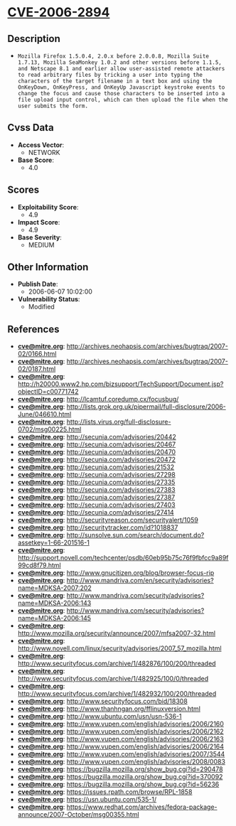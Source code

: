 
# [CVE-2006-2894](https://cve.mitre.org/cgi-bin/cvename.cgi?name=CVE-2006-2894)

## Description

- `Mozilla Firefox 1.5.0.4, 2.0.x before 2.0.0.8, Mozilla Suite 1.7.13, Mozilla SeaMonkey 1.0.2 and other versions before 1.1.5, and Netscape 8.1 and earlier allow user-assisted remote attackers to read arbitrary files by tricking a user into typing the characters of the target filename in a text box and using the OnKeyDown, OnKeyPress, and OnKeyUp Javascript keystroke events to change the focus and cause those characters to be inserted into a file upload input control, which can then upload the file when the user submits the form.`

## Cvss Data

- **Access Vector**:
  - NETWORK
- **Base Score**:
  - 4.0

## Scores

- **Exploitability Score**:
  - 4.9
- **Impact Score**:
  - 4.9
- **Base Severity**:
  - MEDIUM

## Other Information

- **Publish Date**:
  - 2006-06-07 10:02:00
- **Vulnerability Status**:
  - Modified

## References

- **cve@mitre.org**: http://archives.neohapsis.com/archives/bugtraq/2007-02/0166.html
- **cve@mitre.org**: http://archives.neohapsis.com/archives/bugtraq/2007-02/0187.html
- **cve@mitre.org**: http://h20000.www2.hp.com/bizsupport/TechSupport/Document.jsp?objectID=c00771742
- **cve@mitre.org**: http://lcamtuf.coredump.cx/focusbug/
- **cve@mitre.org**: http://lists.grok.org.uk/pipermail/full-disclosure/2006-June/046610.html
- **cve@mitre.org**: http://lists.virus.org/full-disclosure-0702/msg00225.html
- **cve@mitre.org**: http://secunia.com/advisories/20442
- **cve@mitre.org**: http://secunia.com/advisories/20467
- **cve@mitre.org**: http://secunia.com/advisories/20470
- **cve@mitre.org**: http://secunia.com/advisories/20472
- **cve@mitre.org**: http://secunia.com/advisories/21532
- **cve@mitre.org**: http://secunia.com/advisories/27298
- **cve@mitre.org**: http://secunia.com/advisories/27335
- **cve@mitre.org**: http://secunia.com/advisories/27383
- **cve@mitre.org**: http://secunia.com/advisories/27387
- **cve@mitre.org**: http://secunia.com/advisories/27403
- **cve@mitre.org**: http://secunia.com/advisories/27414
- **cve@mitre.org**: http://securityreason.com/securityalert/1059
- **cve@mitre.org**: http://securitytracker.com/id?1018837
- **cve@mitre.org**: http://sunsolve.sun.com/search/document.do?assetkey=1-66-201516-1
- **cve@mitre.org**: http://support.novell.com/techcenter/psdb/60eb95b75c76f9fbfcc9a89f99cd8f79.html
- **cve@mitre.org**: http://www.gnucitizen.org/blog/browser-focus-rip
- **cve@mitre.org**: http://www.mandriva.com/en/security/advisories?name=MDKSA-2007:202
- **cve@mitre.org**: http://www.mandriva.com/security/advisories?name=MDKSA-2006:143
- **cve@mitre.org**: http://www.mandriva.com/security/advisories?name=MDKSA-2006:145
- **cve@mitre.org**: http://www.mozilla.org/security/announce/2007/mfsa2007-32.html
- **cve@mitre.org**: http://www.novell.com/linux/security/advisories/2007_57_mozilla.html
- **cve@mitre.org**: http://www.securityfocus.com/archive/1/482876/100/200/threaded
- **cve@mitre.org**: http://www.securityfocus.com/archive/1/482925/100/0/threaded
- **cve@mitre.org**: http://www.securityfocus.com/archive/1/482932/100/200/threaded
- **cve@mitre.org**: http://www.securityfocus.com/bid/18308
- **cve@mitre.org**: http://www.thanhngan.org/fflinuxversion.html
- **cve@mitre.org**: http://www.ubuntu.com/usn/usn-536-1
- **cve@mitre.org**: http://www.vupen.com/english/advisories/2006/2160
- **cve@mitre.org**: http://www.vupen.com/english/advisories/2006/2162
- **cve@mitre.org**: http://www.vupen.com/english/advisories/2006/2163
- **cve@mitre.org**: http://www.vupen.com/english/advisories/2006/2164
- **cve@mitre.org**: http://www.vupen.com/english/advisories/2007/3544
- **cve@mitre.org**: http://www.vupen.com/english/advisories/2008/0083
- **cve@mitre.org**: https://bugzilla.mozilla.org/show_bug.cgi?id=290478
- **cve@mitre.org**: https://bugzilla.mozilla.org/show_bug.cgi?id=370092
- **cve@mitre.org**: https://bugzilla.mozilla.org/show_bug.cgi?id=56236
- **cve@mitre.org**: https://issues.rpath.com/browse/RPL-1858
- **cve@mitre.org**: https://usn.ubuntu.com/535-1/
- **cve@mitre.org**: https://www.redhat.com/archives/fedora-package-announce/2007-October/msg00355.html
